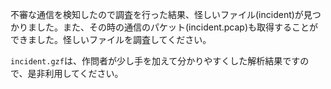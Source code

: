 不審な通信を検知したので調査を行った結果、怪しいファイル(incident)が見つかりました。また、その時の通信のパケット(incident.pcap)も取得することができました。怪しいファイルを調査してください。

`incident.gzf`は、作問者が少し手を加えて分かりやすくした解析結果ですので、是非利用してください。